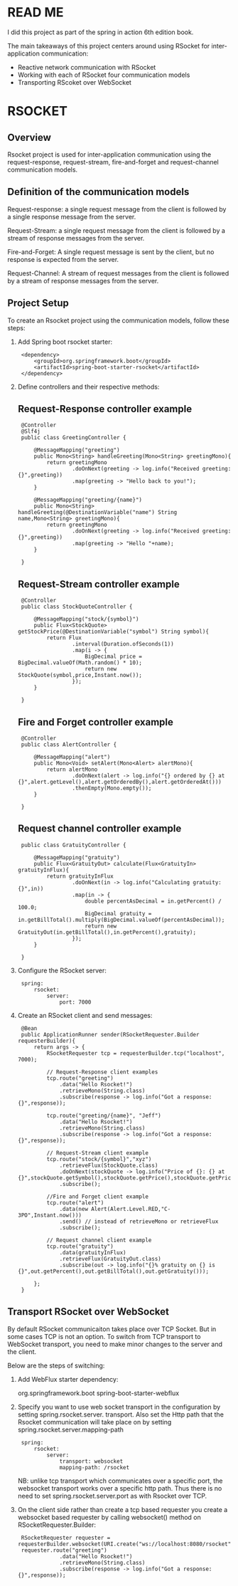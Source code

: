 # READ ME
I did this project as part of the spring in action 6th edition book.

The main takeaways of this project centers around using RSocket for inter-application communication:
* Reactive network communication with RSocket
* Working with each of RSocket four communication models
* Transporting RScoket over WebSocket

# RSOCKET

## Overview
Rsocket project is used for inter-application communication using the request-response, request-stream, fire-and-forget and request-channel communication models.

## Definition of the communication models
Request-response: a single request message from the client is followed by a single response message from the server.

Request-Stream: a single request message from the client is followed by a stream of response messages from the server.

Fire-and-Forget: A single request message is sent by the client, but no response is expected from the server.

Request-Channel: A stream of request messages from the client is followed by a stream of response messages from the server.

## Project Setup

To create an Rsocket project using the communication models, follow these steps:

1. Add Spring boot rsocket starter:

        <dependency>
			<groupId>org.springframework.boot</groupId>
			<artifactId>spring-boot-starter-rsocket</artifactId>
		</dependency>

2. Define controllers and their respective methods:

    ## Request-Response controller example
        @Controller
        @Slf4j
        public class GreetingController {
            
            @MessageMapping("greeting")
            public Mono<String> handleGreeting(Mono<String> greetingMono){
                return greetingMono
                        .doOnNext(greeting -> log.info("Received greeting: {}",greeting))
                        .map(greeting -> "Hello back to you!");
            }

            @MessageMapping("greeting/{name}")
            public Mono<String> handleGreeting(@DestinationVariable("name") String name,Mono<String> greetingMono){
                return greetingMono
                        .doOnNext(greeting -> log.info("Received greeting: {}",greeting))
                        .map(greeting -> "Hello "+name);
            }

        }

    ## Request-Stream controller example
        @Controller
        public class StockQuoteController {
            
            @MessageMapping("stock/{symbol}")
            public Flux<StockQuote> getStockPrice(@DestinationVariable("symbol") String symbol){
                return Flux
                        .interval(Duration.ofSeconds(1))
                        .map(i -> {
                            BigDecimal price = BigDecimal.valueOf(Math.random() * 10);
                            return new StockQuote(symbol,price,Instant.now());
                        });
            }

        }

    ## Fire and Forget controller example
        @Controller
        public class AlertController {
            
            @MessageMapping("alert")
            public Mono<Void> setAlert(Mono<Alert> alertMono){
                return alertMono
                        .doOnNext(alert -> log.info("{} ordered by {} at {}",alert.getLevel(),alert.getOrderedBy(),alert.getOrderedAt()))
                        .thenEmpty(Mono.empty());
            }

        }

    ## Request channel controller example
        public class GratuityController {
        
            @MessageMapping("gratuity")
            public Flux<GratuityOut> calculate(Flux<GratuityIn> gratuityInFlux){
                return gratuityInFlux
                        .doOnNext(in -> log.info("Calculating gratuity: {}",in))
                        .map(in -> {
                            double percentAsDecimal = in.getPercent() / 100.0;
                            BigDecimal gratuity = in.getBillTotal().multiply(BigDecimal.valueOf(percentAsDecimal));
                            return new GratuityOut(in.getBillTotal(),in.getPercent(),gratuity);
                        });
            }

        }

3. Configure the RSocket server:

        spring:
            rsocket:
                server:
                    port: 7000

4. Create an RSocket client and send messages:

        @Bean
        public ApplicationRunner sender(RSocketRequester.Builder requesterBuilder){
            return args -> {
                RSocketRequester tcp = requesterBuilder.tcp("localhost", 7000);

                // Request-Response client examples
                tcp.route("greeting")
                    .data("Hello Rsocket!")
                    .retrieveMono(String.class)
                    .subscribe(response -> log.info("Got a response: {}",response));

                tcp.route("greeting/{name}", "Jeff")
                    .data("Hello Rsocket!")
                    .retrieveMono(String.class)
                    .subscribe(response -> log.info("Got a response: {}",response));

                // Request-Stream client example
                tcp.route("stock/{symbol}","xyz")
                    .retrieveFlux(StockQuote.class)
                    .doOnNext(stockQuote -> log.info("Price of {}: {} at {}",stockQuote.getSymbol(),stockQuote.getPrice(),stockQuote.getPrice()))
                    .subscribe();

                //Fire and Forget client example
                tcp.route("alert")
                    .data(new Alert(Alert.Level.RED,"C-3PO",Instant.now()))
                    .send() // instead of retrieveMono or retrieveFlux
                    .subscribe();

                // Request channel client example
                tcp.route("gratuity")
                    .data(gratuityInFlux)
                    .retrieveFlux(GratuityOut.class)
                    .subscribe(out -> log.info("{}% gratuity on {} is {}",out.getPercent(),out.getBillTotal(),out.getGratuity()));

            };
        }


## Transport RSocket over WebSocket
By default RSocket communicaiton takes place over TCP Socket. But in some cases TCP is not an option.
To switch from TCP transport to WebSocket transport, you need to make minor changes to the server and the client.

Below are the steps of switching:

1. Add WebFlux starter dependency:

    <dependency>
        <groupId>org.springframework.boot</groupId>
        <artifactId>spring-boot-starter-webflux</artifactId>
	</dependency>

2. Specify you want to use web socket transport in the configuration by setting spring.rsocket.server.   transport. Also set the Http path that the Rsocket communication will take place on by setting spring.rsocket.server.mapping-path

        spring:
            rsocket:
                server:
                    transport: websocket
                    mapping-path: /rsocket

    NB: unlike tcp transport which communicates over a specific port, the websocket transport works over a specific http path. Thus there is no need to set spring.rsocket.server.port as with Rsocket over TCP.

3. On the client side rather than create a tcp based requester you create a websocket based requester by calling websocket() method on RSocketRequester.Builder:

        RSocketRequester requester = requesterBuilder.websocket(URI.create("ws://localhost:8080/rsocket"));
        requester.route("greeting")
                    .data("Hello Rsocket!")
                    .retrieveMono(String.class)
                    .subscribe(response -> log.info("Got a response: {}",response));